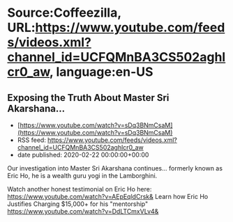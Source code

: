 # Source:Coffeezilla, URL:https://www.youtube.com/feeds/videos.xml?channel_id=UCFQMnBA3CS502aghlcr0_aw, language:en-US

## Exposing the Truth About Master Sri Akarshana...
 - [https://www.youtube.com/watch?v=sDq3BNmCsaM](https://www.youtube.com/watch?v=sDq3BNmCsaM)
 - RSS feed: https://www.youtube.com/feeds/videos.xml?channel_id=UCFQMnBA3CS502aghlcr0_aw
 - date published: 2020-02-22 00:00:00+00:00

Our investigation into Master Sri Akarshana continues... formerly known as Eric Ho, he is a wealth guru yogi in the Lamborghini.

Watch another honest testimonial on Eric Ho here: 
https://www.youtube.com/watch?v=AEpEqldCrsk&
Learn how Eric Ho Justifies Charging $15,000+ for his "mentorship"
https://www.youtube.com/watch?v=DdLTCmxVLv4&

